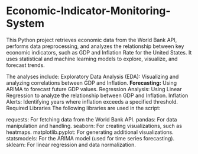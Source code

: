 # Economic-Indicator-Monitoring-System

This Python project retrieves economic data from the World Bank API, performs data preprocessing, and analyzes the relationship between key economic indicators, such as GDP and Inflation Rate for the United States. It uses statistical and machine learning models to explore, visualize, and forecast trends. 

The analyses include:
Exploratory Data Analysis (EDA): Visualizing and analyzing correlations between GDP and Inflation.
**Forecasting:** Using ARIMA to forecast future GDP values.
Regression Analysis: Using Linear Regression to analyze the relationship between GDP and Inflation.
Inflation Alerts: Identifying years where inflation exceeds a specified threshold.
Required Libraries
The following libraries are used in the script:

requests: For fetching data from the World Bank API.
pandas: For data manipulation and handling.
seaborn: For creating visualizations, such as heatmaps.
matplotlib.pyplot: For generating additional visualizations.
statsmodels: For the ARIMA model (used for time series forecasting).
sklearn: For linear regression and data normalization.
